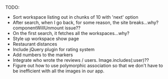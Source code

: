 TODO:

- Sort workspace listing out in chunks of 10 with 'next' option
- After search, when I go back, for some reason, the site breaks...why? componentWillUnmount issue??
- On the first search, it fetches all the workspaces...why?
- Style up workspace show page
- Restaurant distances
- Include jQuery plugin for rating system
- Add numbers to the markers
- Integrate who wrote the reviews / users. Image.includes(:user)??
- Figure out how to use polymorphic association so that we don't have to be inefficient with all the images in our app.
